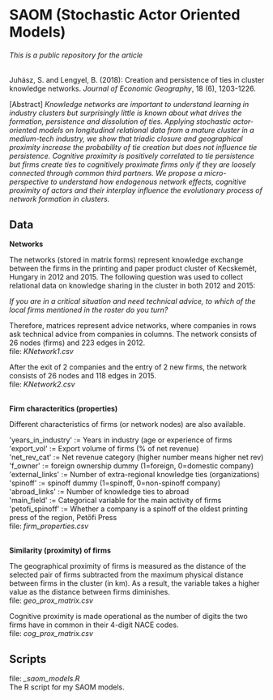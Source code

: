 # SAOM (Stochastic Actor Oriented Models)

###### This is a public repository for the article

Juhász, S. and Lengyel, B. (2018): Creation and persistence of ties in cluster knowledge networks. *Journal of Economic Geography*, 18 (6), 1203-1226.

[Abstract]
*Knowledge networks are important to understand learning in industry clusters but surprisingly little is known about what drives the formation, persistence and dissolution of ties. Applying stochastic actor-oriented models on longitudinal relational data from a mature cluster in a medium-tech industry, we show that triadic closure and geographical proximity increase the probability of tie creation but does not influence tie persistence. Cognitive proximity is positively correlated to tie persistence but firms create ties to cognitively proximate firms only if they are loosely connected through common third partners. We propose a micro-perspective to understand how endogenous network effects, cognitive proximity of actors and their interplay influence the evolutionary process of network formation in clusters.*<br/>


## Data


**Networks**

The networks (stored in matrix forms) represent knowledge exchange between the firms in the printing and paper product cluster of Kecskemét, Hungary in 2012 and 2015.
The following question was used to collect relational data on knowledge sharing in the cluster in both 2012 and 2015:

*If you are in a critical situation and need technical advice, to which of the local firms mentioned in the roster do you turn?*

Therefore, matrices represent advice networks, where companies in rows ask technical advice from companies in columns.
The network consists of 26 nodes (firms) and 223 edges in 2012.<br/>
file: *KNetwork1.csv*<br/>

 After the exit of 2 companies and the entry of 2 new firms, the network consists of 26 nodes and 118 edges in 2015. <br/>
file: *KNetwork2.csv*<br/>
<br/>


**Firm characteritics (properties)**

Different characteristics of firms (or network nodes) are also available.

'years_in_industry' := Years in industry (age or experience of firms<br/>
'export_vol' := Export volume of firms (% of net revenue)<br/>
'net_rev_cat' := Net revenue category (higher number means higher net rev)<br/>
'f_owner' := foreign ownership dummy (1=foreign, 0=domestic company)<br/>
'external_links' := Number of extra-regional knowledge ties (organizations)<br/>
'spinoff' := spinoff dummy (1=spinoff, 0=non-spinoff company)<br/>
'abroad_links' := Number of knowledge ties to abroad<br/>
'main_field' := Categorical variable for the main activity of firms<br/>
'petofi_spinoff' := Whether a company is a spinoff of the oldest printing press of the region, Petőfi Press<br/>
file: *firm_properties.csv*<br/>
<br/>

**Similarity (proximity) of firms**

The geographical proximity of firms is measured as the distance of the selected pair of firms subtracted from the maximum physical distance between firms in the cluster (in km). As a result, the variable takes a higher value as the distance between firms diminishes.<br/>
file: *geo_prox_matrix.csv*<br/>

Cognitive proximity is made operational as the number of digits the two firms have in common in their 4-digit NACE codes.<br/>
file: *cog_prox_matrix.csv*
<br/>

## Scripts

file: *_saom_models.R*<br/>
The R script for my SAOM models.

